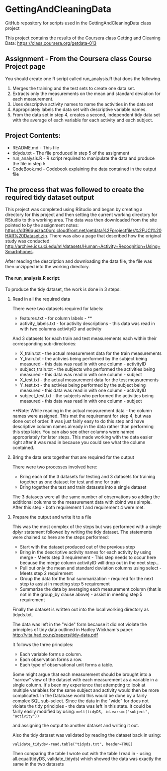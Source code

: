 # GettingAndCleaningData
GitHub repository for scripts used in the GettingAndCleaningData class project

This project contains the results of the Coursera class
Getting and Cleaning Data: https://class.coursera.org/getdata-013

## Assignment - From the Coursera class Course Project page
You should create one R script called run_analysis.R that does the following. 

1. Merges the training and the test sets to create one data set.
2. Extracts only the measurements on the mean and standard deviation for each measurement. 
3. Uses descriptive activity names to name the activities in the data set
4. Appropriately labels the data set with descriptive variable names. 
5. From the data set in step 4, creates a second, independent tidy data set with the average of each variable for each activity and each subject.

## Project Contents:

- README.md - This file
- tidyds.txt - The file produced in step 5 of the assignment
- run_analysis.R - R script required to manipulate the data and produce the file in step 5
- CodeBook.md - Codebook explaining the data contained in the output file

## The process that was followed to create the required tidy dataset output

This project was completed using RStudio and began by creating a directory for this project and then setting the current working directory for RStudio to this working area.  The data was then downloaded from the site pointed to by the assignment notes: https://d396qusza40orc.cloudfront.net/getdata%2Fprojectfiles%2FUCI%20HAR%20Dataset.zip.  There was also a page that described how the original study was conducted: http://archive.ics.uci.edu/ml/datasets/Human+Activity+Recognition+Using+Smartphones.

After reading the description and downloading the data file, the file was then unzipped into the working directory.

#### The run_analysis.R script:

To produce the tidy dataset, the work is done in 3 steps:

1. Read in all the required data

    There were two datasets required for labels:
    - features.txt - for column labels - **
    - activity_labels.txt - for activity descriptions - this data was read in with two columns activityID and activity
    
    And 3 datasets for each train and test measurements each within their corresponding sub-directories:
    - X_train.txt - the actual measurement data for the train measurements
    - Y_train.txt - the activies being performed by the subject being measured - this data was read in with one column - activityID
    - subject_train.txt - the subjects who performed the activities being measured - this data was read in with one column - subject 
    - X_test.txt - the actual measurement data for the test measurements
    - Y_test.txt - the activies being performed by the subject being measured - this data was read in with one column - activityID
    - subject_test.txt - the subjects who performed the activities being measured - this data was read in with one column - subject 
   
    **Note: While reading in the actual measurement data - the column names were assigned.  This met the requirement for step 4, but was done out of order.  It was just fairly easy to do this step and have descriptive column names already in the data rather than performing this step later.  You can also see other columns were named appropriately for later steps.  This made working with the data easier right after it was read in because you could see what the column contained.

2. Bring the data sets together that are required for the output

    There were two processes involved here:
    + Bring each of the 3 datasets for testing and 3 datasets for training together as one dataset for test and one for train
    + Bring together the test and train datasets into a single dataset
    
    The 3 datasets were all the same number of observations so adding the additional columns to the measurement data with cbind was simple.  After this step - both requirement 1 and requirement 4 were met.
    
3. Prepare the output and write it to a file

    This was the most complex of the steps but was performed with a single dplyr statement followed by writing the tidy dataset.  The statements were chained so here are the steps performed:
    
    + Start with the dataset produced out of the previous step
    + Bring in the descriptive activity names for each activity by using merge - Meets step 3 requirement -
      This step needs to occur here because the merge column activityID will drop out in the next step...
    + Pull out only the mean and standard deviation columns using select - Meets step 2 requirement
    + Group the data for the final summarization - required for the next step to assist in meeting step 5 requirement
    + Summarize the data by averaging each measurement column (that is not in the group_by clause above) - assist in meeting step 5 requirement
    
    Finally the dataset is written out into the local working directory as tidyds.txt.
    
    The data was left in the "wide" form because it did not violate the principles of tidy data outlined in Hadley Wickham's paper: http://vita.had.co.nz/papers/tidy-data.pdf
    
    It follows the three principles:
      + Each variable forms a column.
      + Each observation forms a row.
      + Each type of observational unit forms a table.

    Some might argue that each measurement should be brought into a "narrow" view of the dataset with each measurement as a variable in a single column.  It's been my experience that attempting to look at multiple variables for the same subject and activity would then be more complicated.  In the Database world this would be done by a fairly complex SQL sub-select.  Since the data in the "wide" for does not violate the tidy principles - the data was left in this state.  It could be fairly easily modified by using:
`melt(tidyDS, id.vars=c("subject", "activity"))`

    and assigning the output to another dataset and writing it out.
    
    Also the tidy dataset was validated by reading the dataset back in using:
    
    `validate_tidyds<-read.table("tidyds.txt", header=TRUE)`
    
    Then comparing the table I wrote out with the table I read in - using all.equal(tidyDS, validate_tidyds)  which showed the data was exactly the same in the two datasets
    
